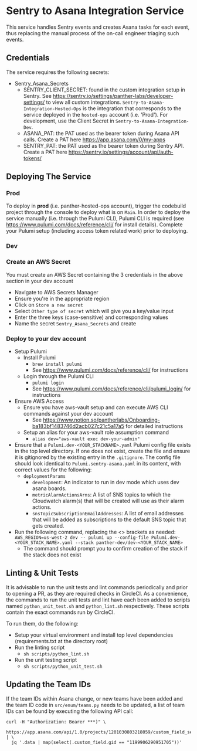 # Sentry to Asana Integration Service

This service handles Sentry events and creates Asana tasks for each event, thus replacing
the manual process of the on-call engineer triaging such events.

## Credentials

The service requires the following secrets:

- Sentry_Asana_Secrets
  - SENTRY_CLIENT_SECRET: found in the custom integration setup in Sentry. See https://sentry.io/settings/panther-labs/developer-settings/ to view all custom integrations. `Sentry-to-Asana-Integration-Hosted-Ops` is the integration that corresponds to the service deployed in the `hosted-ops` account (i.e. 'Prod'). For development, use the Client Secret in `Sentry-to-Asana-Integration-Dev`.
  - ASANA_PAT: the PAT used as the bearer token during Asana API calls. Create a PAT here https://app.asana.com/0/my-apps
  - SENTRY_PAT: the PAT used as the bearer token during Sentry API. Create a PAT here https://sentry.io/settings/account/api/auth-tokens/

## Deploying The Service

### Prod

To deploy in **prod** (i.e. panther-hosted-ops account), trigger the codebuild project through the console to deploy what is on `Main`.
In order to deploy the service manually (i.e. through the Pulumi CLI), Pulumi CLI is required (see https://www.pulumi.com/docs/reference/cli/ for install details). Complete your Pulumi setup (including access token related work) prior to deploying.

### Dev

### Create an AWS Secret

You must create an AWS Secret containing the 3 credentials in the above section in your dev account

- Navigate to AWS Secrets Manager
- Ensure you're in the appropriate region
- Click on `Store a new secret`
- Select `Other type of secret` which will give you a key/value input
- Enter the three keys (case-sensitive) and corresponding values
- Name the secret `Sentry_Asana_Secrets` and create

### Deploy to your dev account

- Setup Pulumi
  - Install Pulumi
    - `brew install pulumi`
    - See https://www.pulumi.com/docs/reference/cli/ for instructions
  - Login through the Pulumi CLI
    - `pulumi login`
    - See https://www.pulumi.com/docs/reference/cli/pulumi_login/ for instructions
- Ensure AWS Access
  - Ensure you have aws-vault setup and can execute AWS CLI commands against your dev account
    - See https://www.notion.so/pantherlabs/Onboarding-ba183bf1483746d2acb027c21c5a17a5 for detailed instructions
  - Setup an alias for your aws-vault role assumption command
    - `alias dev="aws-vault exec dev-your-admin"`
- Ensure that a `Pulumi.dev-<YOUR_STACKNAME>.yaml` Pulumi config file exists in the top level directory. If one does not exist, create the file and ensure it is gitignored by the existing entry in the `.gitignore`. The config file should look identical to `Pulumi.sentry-asana.yaml` in its content, with correct values for the following:
  - `deploymentParams`
    - `development`: An indicator to run in dev mode which uses dev asana boards.
    - `metricAlarmActionsArns`: A list of SNS topics to which the Cloudwatch alarm(s) that will be created will use as their alarm actions.
    - `snsTopicSubscriptionEmailAddresses`: A list of email addresses that will be added as subscriptions to the default SNS topic that gets created.
- Run the following command, replacing the <> brackets as needed: `AWS_REGION=us-west-2 dev -- pulumi up --config-file Pulumi.dev-<YOUR_STACK_NAME>.yaml --stack panther-dev/dev-<YOUR_STACK_NAME>`
  - The command should prompt you to confirm creation of the stack if the stack does not exist

## Linting & Unit Tests

It is advisable to run the unit tests and lint commands periodically and prior to opening a PR, as they are required checks in CircleCI. As a convenience, the commands to run the unit tests and lint have each been added to scripts named `python_unit_test.sh` and `python_lint.sh` respectively. These scripts contain the exact commands run by CircleCI.

To run them, do the following:

- Setup your virtual environment and install top level dependencies (requirements.txt at the directory root)
- Run the linting script
  - `sh scripts/python_lint.sh`
- Run the unit testing script
  - `sh scripts/python_unit_test.sh`

## Updating the Team IDs

If the team IDs within Asana change, or new teams have been added and the team ID code in `src/enum/teams.py` needs to be updated, a list of team IDs can be found by executing the following API call:

```
curl -H "Authorization: Bearer ***)" \
  https://app.asana.com/api/1.0/projects/1201030803218059/custom_field_settings | \
  jq '.data | map(select(.custom_field.gid == "1199906290951705"))'
```
